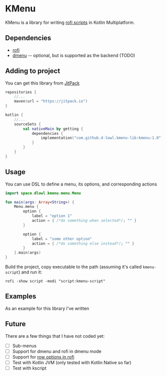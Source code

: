 # KMenu
KMenu is a library for writing [rofi scripts](https://www.mankier.com/5/rofi-script) in Kotlin Multiplatform.

## Dependencies
* [rofi](https://github.com/davatorium/rofi)
* [dmenu](https://tools.suckless.org/dmenu/) -- optional, but is supported as the backend (TODO)

## Adding to project
You can get this library from [JitPack](https://jitpack.io/)

```kotlin
repositories {
    //...
    maven(url = "https://jitpack.io")
}

kotlin {
    //...
    sourceSets {
        val nativeMain by getting {
            dependencies {
                implementation("com.github.d-lowl.kmenu-lib:kmenu:1.0")
            }
        }
    }
}
```

## Usage
You can use DSL to define a menu, its options, and corresponding actions

```kotlin
import space.dlowl.kmenu.menu.Menu

fun main(args: Array<String>) {
    Menu.menu {
        option {
            label = "option 1"
            action = { /*do something when selected*/; "" }
        }

        option {
            label = "some other option"
            action = { /*do something else instead*/; "" }
        }
    }.main(args)
}

```

Build the project, copy executable to the path (assuming it's called `kmenu-script`) and run it:
```
rofi -show script -modi "script:kmenu-script"
```

## Examples
As an example for this library I've written

## Future
There are a few things that I have not coded yet:
- [ ] Sub-menus
- [ ] Support for dmenu and rofi in dmenu mode
- [ ] Support for [row options in rofi](https://www.mankier.com/5/rofi-script#Parsing_row_options)
- [ ] Test with Kotlin JVM (only tested with Kotlin Native so far)
- [ ] Test with kscript
